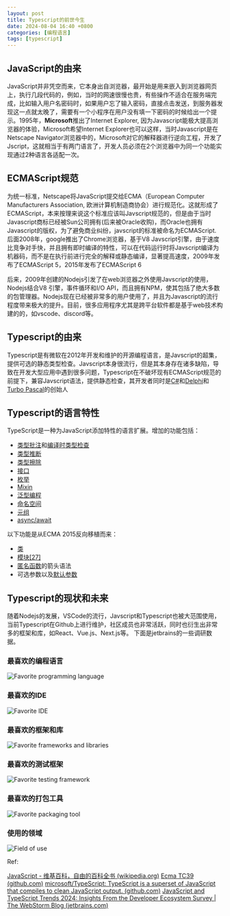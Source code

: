 ```yaml
---
layout: post
title: Typescript的前世今生
date: 2024-08-04 16:40 +0800
categories: [编程语言]
tags: [typescript]
---
```

## JavaScript的由来
JavaScript并非凭空而来，它本身出自浏览器，最开始是用来嵌入到浏览器网页上，执行几段代码的，例如，当时的网速很慢也贵，有些操作不适合在服务端完成，比如输入用户名密码时，如果用户忘了输入密码，直接点击发送，到服务器发现这一点就太晚了，需要有一个小程序在用户没有填一下密码的时候给出一个提示。1995年，**Microsoft**推出了Internet Explorer, 因为Javascript能极大提高浏览器的体验，Microsoft希望Internet Explorer也可以这样，当时Javascript是在Netscape Navigator浏览器中的，Microsoft对它的解释器进行逆向工程，开发了Jscript，这就相当于有两门语言了，开发人员必须在2个浏览器中为同一个功能实现通过2种语言各适配一次。

## ECMAScript规范

为统一标准，Netscape将JavaScript提交给ECMA（European Computer Manufacturers Association, 欧洲计算机制造商协会）进行规范化。这就形成了ECMAScript，本来按理来说这个标准应该叫Javscript规范的，但是由于当时Javascript商标已经被Sun公司拥有(后来被Oracle收购)，而Oracle也拥有Javascript的版权，为了避免商业纠纷，javscript的标准被命名为ECMAScript. 后面2008年，google推出了Chrome浏览器，基于V8 Javscript引擎，由于速度比竞争对手快，并且拥有即时编译的特性，可以在代码运行时将Javscript编译为机器码，而不是在执行前进行完全的解释或静态编译，显著提高速度，2009年发布了ECMAScript 5，2015年发布了ECMAScript 6

后来，2009年创建的Nodejs引发了在web浏览器之外使用Javscript的使用，Nodejs结合V8 引擎，事件循环和I/O API，而且拥有NPM，使其包括了绝大多数的包管理器。Nodejs现在已经被非常多的用户使用了，并且为Javascript的流行程度带来极大的提升。目前，很多应用程序尤其是跨平台软件都是基于web技术构建的的，如vscode、discord等。

## Typescript的由来
Typescript是有微软在2012年开发和维护的开源编程语言，是Javscript的超集，提供可选的静态类型检查。Javscript本身很流行，但是其本身存在诸多缺陷，导致在开发大型应用中遇到很多问题，Typescript在不破坏现有ECMAScript规范的前提下，兼容Javscript语法，提供静态检查，其开发者同时是[C#](https://zh.wikipedia.org/wiki/C_Sharp)和[Delphi](https://zh.wikipedia.org/wiki/Delphi "Delphi")和[Turbo Pascal](https://zh.wikipedia.org/wiki/Turbo_Pascal "Turbo Pascal")的创始人


## Typescript的语言特性

TypeScript是一种为JavaScript添加特性的语言扩展。增加的功能包括：

- [类型批注](https://zh.wikipedia.org/wiki/%E7%B1%BB%E5%9E%8B%E6%89%B9%E6%B3%A8 "类型批注")和[编译时](https://zh.wikipedia.org/wiki/%E7%BC%96%E8%AF%91%E6%97%B6 "编译时")[类型检查](https://zh.wikipedia.org/wiki/%E7%B1%BB%E5%9E%8B%E7%B3%BB%E7%BB%9F "类型系统")
- [类型推断](https://zh.wikipedia.org/wiki/%E7%B1%BB%E5%9E%8B%E6%8E%A8%E6%96%AD "类型推断")
- [类型擦除](https://zh.wikipedia.org/wiki/%E7%B1%BB%E5%9E%8B%E6%93%A6%E9%99%A4 "类型擦除")
- [接口](https://zh.wikipedia.org/wiki/%E4%BB%8B%E9%9D%A2_(%E8%B3%87%E8%A8%8A%E7%A7%91%E6%8A%80) "接口 (信息技术)")
- [枚举](https://zh.wikipedia.org/wiki/%E6%9E%9A%E4%B8%BE "枚举")
- [Mixin](https://zh.wikipedia.org/wiki/Mixin "Mixin")
- [泛型编程](https://zh.wikipedia.org/wiki/%E6%B3%9B%E5%9E%8B%E7%BC%96%E7%A8%8B "泛型编程")
- [命名空间](https://zh.wikipedia.org/wiki/%E5%91%BD%E5%90%8D%E7%A9%BA%E9%97%B4 "命名空间")
- [元组](https://zh.wikipedia.org/wiki/%E5%85%83%E7%BB%84 "元组")
- [async/await](https://zh.wikipedia.org/wiki/Async/await "Async/await")

以下功能是从ECMA 2015反向移植而来：

- [类](https://zh.wikipedia.org/wiki/%E7%B1%BB_(%E8%AE%A1%E7%AE%97%E6%9C%BA%E7%A7%91%E5%AD%A6) "类 (计算机科学)")
- [模块](https://zh.wikipedia.org/wiki/%E6%A8%A1%E7%B5%84_(%E7%A8%8B%E5%BC%8F%E8%A8%AD%E8%A8%88) "模块 (编程)")[[27]](https://zh.wikipedia.org/wiki/TypeScript#cite_note-27)
- [匿名函数](https://zh.wikipedia.org/wiki/%E5%8C%BF%E5%90%8D%E5%87%BD%E6%95%B0 "匿名函数")的箭头语法
- 可选参数以及[默认参数](https://zh.wikipedia.org/wiki/%E7%BC%BA%E7%9C%81%E5%8F%82%E6%95%B0 "缺省参数")



## Typescript的现状和未来
随着Nodejs的发展，VSCode的流行，Javscript和Typescript也被大范围使用，当前Typescript在Github上进行维护，社区成员也非常活跃，同时也衍生出非常多的框架和库，如React、Vue.js、Next.js等。
下面是jetbrains的一些调研数据。
### 最喜欢的编程语言
![Favorite programming language](https://blog.jetbrains.com/wp-content/uploads/2024/02/JS-TS-Develop.png)

### 最喜欢的IDE
![Favorite IDE](https://blog.jetbrains.com/wp-content/uploads/2024/02/Popular-JS-TS-tools-1.png)

### 最喜欢的框架和库
![Favorite frameworks and libraries](https://blog.jetbrains.com/wp-content/uploads/2024/02/Frameworks-and-libraries-1.png)
### 最喜欢的测试框架

![Favorite testing framework](https://blog.jetbrains.com/wp-content/uploads/2024/02/Unit-testing3.png)
### 最喜欢的打包工具
![Favorite packaging tool](https://blog.jetbrains.com/wp-content/uploads/2024/02/module-bundlers-1.png)
### 使用的领域

![Field of use](https://blog.jetbrains.com/wp-content/uploads/2024/02/ts-vs-js.png)



Ref:

[JavaScript - 维基百科，自由的百科全书 (wikipedia.org)](https://zh.wikipedia.org/wiki/JavaScript)
[Ecma TC39 (github.com)](https://github.com/tc39)
[microsoft/TypeScript: TypeScript is a superset of JavaScript that compiles to clean JavaScript output. (github.com)](https://github.com/microsoft/TypeScript)
[JavaScript and TypeScript Trends 2024: Insights From the Developer Ecosystem Survey | The WebStorm Blog (jetbrains.com)](https://blog.jetbrains.com/webstorm/2024/02/js-and-ts-trends-2024/)
